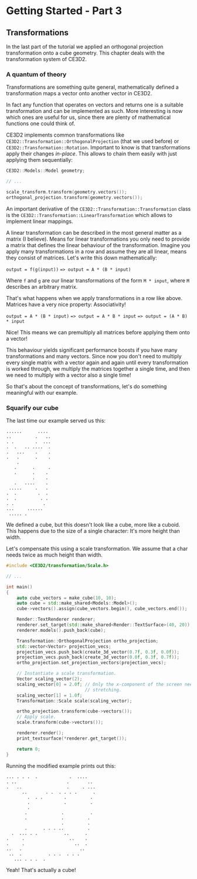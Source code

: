 # Getting Started - Part 3

## Transformations

In the last part of the tutorial we applied an orthogonal projection
transformation onto a cube geometry. This chapter deals with the transformation
system of CE3D2.

### A quantum of theory

Transformations are something quite general, mathematically defined a
transformation maps a vector onto another vector in CE3D2.

In fact any function that operates on vectors and returns one is a suitable
transformation and can be implemented as such. More interesting is now which
ones are useful for us, since there are plenty of mathematical functions one
could think of.

CE3D2 implements common transformations like
`CE3D2::Transformation::OrthogonalProjection` (that we used before) or
`CE3D2::Transformation::Rotation`. Important to know is that transformations
apply their changes *in-place*. This allows to chain them easily with just
applying them sequentially:

```cpp
CE3D2::Models::Model geometry;

// ...

scale_transform.transform(geometry.vectors());
orthogonal_projection.transform(geometry.vectors());
```

An important derivative of the `CE3D2::Transformation::Transformation` class
is the `CE3D2::Transformation::LinearTransformation` which allows to implement
linear mappings.

A linear transformation can be described in the most general matter as a matrix
(I believe). Means for linear transformations you only need to provide a matrix
that defines the linear behaviour of the transformation. Imagine you apply many
transformations in a row and assume they are all linear, means they consist of
matrices. Let's write this down mathematically:

`output = f(g(input))`
`=> output = A * (B * input)`

Where `f` and `g` are our linear transformations of the form `M * input`, where
`M` describes an arbitrary matrix.

That's what happens when we apply transformations in a row like above. Matrices
have a very nice property: Associativity!

`output = A * (B * input)`
`=> output = A * B * input`
`=> output = (A * B) * input`

Nice! This means we can premultiply all matrices before applying them onto a
vector!

This behaviour yields significant performance boosts if you have many
transformations and many vectors. Since now you don't need to multiply every
single matrix with a vector again and again until every transformation is
worked through, we multiply the matrices together a single time, and then we
need to multiply with a vector also a single time!

So that's about the concept of transformations, let's do something meaningful
with our example.

### Squarify our cube

The last time our example served us this:

```
......      ....
..         .   ..
. .        .  ...
.  .   .. ....  .
.   ...    .    .
.   .      .    .
    .
   .      .     .
   .      .    .
          .    .
   .   ....    .
 .....     .   .
.  .        .  .
.  .         . .
. .           .
...     ......
 ..... .
```

We defined a cube, but this doesn't look like a cube, more like a cuboid. This
happens due to the size of a single character: It's more height than width.

Let's compensate this using a scale transformation. We assume that a char needs
twice as much height than width.

```cpp
#include <CE3D2/transformation/Scale.h>

// ...

int main()
{
    auto cube_vectors = make_cube(10, 10);
    auto cube = std::make_shared<Models::Model>();
    cube->vectors().assign(cube_vectors.begin(), cube_vectors.end());

    Render::TextRenderer renderer;
    renderer.set_target(std::make_shared<Render::TextSurface>(40, 20));
    renderer.models().push_back(cube);

    Transformation::OrthogonalProjection ortho_projection;
    std::vector<Vector> projection_vecs;
    projection_vecs.push_back(create_3d_vector(0.7f, 0.3f, 0.0f));
    projection_vecs.push_back(create_3d_vector(0.0f, 0.3f, 0.7f));
    ortho_projection.set_projection_vectors(projection_vecs);

    // Instantiate a scale transformation.
    Vector scaling_vector(2);
    scaling_vector[0] = 2.0f; // Only the x-component of the screen needs a bit
                              // stretching.
    scaling_vector[1] = 1.0f;
    Transformation::Scale scale(scaling_vector);

    ortho_projection.transform(cube->vectors());
    // Apply scale.
    scale.transform(cube->vectors());

    renderer.render();
    print_textsurface(*renderer.get_target());

    return 0;
}
```

Running the modified example prints out this:

```
... . . .  .            .  ....
. ..                   .       ..
.   ..                 .     . ...
      ..       . .  . . . .      .
        .  . .        .         .
        .             .         .
        .
       .             .          .
       .             .         .
                     .         .
       .      . . . ..         .
  .  ... . .          ..      .
.     .                 ..    .
.     .                   ..  .
..   .                      ..
 ..  .          . . .  . . .
   ... . . .  .
```

Yeah! That's actually a cube!
